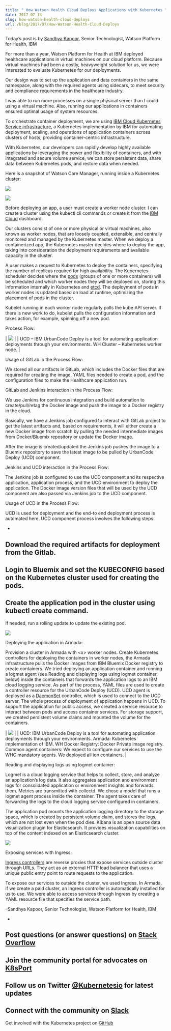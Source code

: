 ```yaml
---
title: " How Watson Health Cloud Deploys Applications with Kubernetes "
date: 2017-07-14
slug: how-watson-health-cloud-deploys
url: /blog/2017/07/How-Watson-Health-Cloud-Deploys
---
```

Today’s post is by [Sandhya Kapoor](https://www.linkedin.com/in/sandhyakapoor/), Senior Technologist, Watson Platform for Health, IBM



For more than a year, Watson Platform for Health at IBM deployed healthcare applications in virtual machines on our cloud platform. Because virtual machines had been a costly, heavyweight solution for us, we were interested to evaluate Kubernetes for our deployments.   


Our design was to set up the application and data containers in the same namespace, along with the required agents using sidecars, to meet security and compliance requirements in the healthcare industry.



I was able to run more processes on a single physical server than I could using a virtual machine. Also, running our applications in containers ensured optimal usage of system resources.



To orchestrate container deployment, we are using [IBM Cloud Kubernetes Service infrastructure](https://cloud.ibm.com/containers-kubernetes/landing), a Kubernetes implementation by IBM for automating deployment, scaling, and operations of application containers across clusters of hosts, providing container-centric infrastructure.



With Kubernetes, our developers can rapidly develop highly available applications by leveraging the power and flexibility of containers, and with integrated and secure volume service, we can store persistent data, share data between Kubernetes pods, and restore data when needed.



Here is a snapshot of Watson Care Manager, running inside a Kubernetes cluster:



 ![](https://lh4.googleusercontent.com/LeKfLOkNldqReFh47f2AuFU42dhvKDwDxac_Psil_bdZWldKY80ZZi4Rv3n0--jq8Mqq9qRFVa1AbLIt9TIPLLRVmon4DaBsltFYbUJikrOp0qcavJQ9XHjRL-A1yvWR6mTNayBP)



 ![](https://lh3.googleusercontent.com/EU3DgtFKagWp5S0UpKj-wRgx8WK2nvQ2BG-4dGio57pGNj42A7Lip9IARBba34hIm84-_7zwWt6iImQE8beSqLxpzXm-2w_84M_X2IHQ7jvpWtIDMF81hmq6N4hGSxp6DQoFW5qX)



Before deploying an app, a user must create a worker node cluster. I can create a cluster using the kubectl cli commands or create it from the [IBM Cloud](https://cloud.ibm.com/) dashboard.



Our clusters consist of one or more physical or virtual machines, also known as worker nodes, that are loosely coupled, extensible, and centrally monitored and managed by the Kubernetes master. When we deploy a containerized app, the Kubernetes master decides where to deploy the app, taking into consideration the deployment requirements and available capacity in the cluster.



A user makes a request to Kubernetes to deploy the containers, specifying the number of replicas required for high availability. The Kubernetes scheduler decides where the [pods](https://kubernetes.io/docs/concepts/workloads/pods/pod/) (groups of one or more containers) will be scheduled and which worker nodes they will be deployed on, storing this information internally in Kubernetes and [etcd](https://github.com/coreos/etcd#etcd). The deployment of pods in worker nodes is updated based on load at runtime, optimizing the placement of pods in the cluster.



Kubelet running in each worker node regularly polls the kube API server. If there is new work to do, kubelet pulls the configuration information and takes action, for example, spinning off a new pod.



Process Flow:

| ![](https://lh6.googleusercontent.com/jckmDLJIsy6m8Dxj6GZ6yv5vmQqrZXAi42eJz8iIefl2A87LXoRJUubCkSh05Ptaojt_faEFq4G6UMfZZYVOUiaEzt8Erp51xbyRWW_08qn9vvz-WvztBNlrG431YgI6880-ZULO) |
| UCD –&nbsp;IBM UrbanCode Deploy is a tool for automating application deployments through your environments. WH Cluster – Kubernetes worker node. |



Usage of GitLab in the Process Flow:

We stored all our artifacts in GitLab, which includes the Docker files that are required for creating the image, YAML files needed to create a pod, and the configuration files to make the Healthcare application run.



GitLab and Jenkins interaction in the Process Flow:

We use Jenkins for continuous integration and build automation to create/pull/retag the Docker image and push the image to a Docker registry in the cloud.



Basically, we have a Jenkins job configured to interact with GitLab project to get the latest artifacts and, based on requirements, it will either create a new Docker image from scratch by pulling the needed intermediate images from Docker/Bluemix repository or update the Docker image.



After the image is created/updated the Jenkins job pushes the image to a Bluemix repository to save the latest image to be pulled by UrbanCode Deploy (UCD) component.



Jenkins and UCD interaction in the Process Flow:

The Jenkins job is configured to use the UCD component and its respective application, application process, and the UCD environment to deploy the application. The Docker image version files that will be used by the UCD component are also passed via Jenkins job to the UCD component.



Usage of UCD in the Process Flow:

UCD is used for deployment and the end-to end deployment process is automated here. UCD component process involves the following steps:

-
Download the required artifacts for deployment from the Gitlab.
-
Login to Bluemix and set the KUBECONFIG based on the Kubernetes cluster used for creating the pods.
-
Create the application pod in the cluster using kubectl create command.
-
If needed, run a rolling update to update the existing pod.



 ![](https://lh4.googleusercontent.com/laBRZK_ifwLXGkLL8fl0fZbUmm-HI4nC-tUNIFAy2wg4UHQT97reKyNOrNydYS8PmnhgqsBQctYCLTjJF12KR_uuVUdqiNx-B1OP1YrBwL2vi5SlEO9RSFQEbs-X6FoMHw0QK53A)



Deploying the application in Armada:



Provision a cluster in Armada with \<x\> worker nodes. Create Kubernetes controllers for deploying the containers in worker nodes, the Armada infrastructure pulls the Docker images from IBM Bluemix Docker registry to create containers. We tried deploying an application container and running a logmet agent (see Reading and displaying logs using logmet container, below) inside the containers that forwards the application logs to an IBM cloud logging service. As part of the process, YAML files are used to create a controller resource for the UrbanCode Deploy (UCD). UCD agent is deployed as a [DaemonSet](https://kubernetes.io/docs/concepts/workloads/controllers/daemonset/) controller, which is used to connect to the UCD server. The whole process of deployment of application happens in UCD. To support the application for public access, we created a service resource to interact between pods and access container services. For storage support, we created persistent volume claims and mounted the volume for the containers.



| ![](https://lh6.googleusercontent.com/iFKlbBX8rjWTuygIfjImdxP8R7xXuvaaoDwldEIC3VRL03XIehxagz8uePpXllYMSxoyai5a6N-0NB4aTGK9fwwd8leFyfypxtbmaWBK-b2Kh9awcA76-_82F7ZZl7lgbf0gyFN7) |
| UCD: IBM UrbanCode Deploy is a tool for automating application deployments through your environments. Armada: Kubernetes implementation of IBM. WH Docker Registry: Docker Private image registry. Common agent containers: We expect to configure our services to use the WHC mandatory agents. We deployed all ion containers. |



Reading and displaying logs using logmet container:



Logmet is a cloud logging service that helps to collect, store, and analyze an application’s log data. It also aggregates application and environment logs for consolidated application or environment insights and forwards them. Metrics are transmitted with collectd. We chose a model that runs a logmet agent process inside the container. The agent takes care of forwarding the logs to the cloud logging service configured in containers.



The application pod mounts the application logging directory to the storage space, which is created by persistent volume claim, and stores the logs, which are not lost even when the pod dies. Kibana is an open source data visualization plugin for Elasticsearch. It provides visualization capabilities on top of the content indexed on an Elasticsearch cluster.

 ![](https://lh3.googleusercontent.com/Fat60VoOQ6CBxHgAdva9Xwcu1X4coZFlld1eS7ZrB4MbTR9HbwyuXgQ6CncXxeZ_mWqWzpTatB7bOB199QCcCaY8905yAqzMO0-Rx4NNnYj94uXHEy_dwLbLVFQJvQTu8cGW8HSz)



Exposing services with Ingress:



[Ingress controllers](https://kubernetes.io/docs/concepts/services-networking/ingress/#ingress-controllers) are reverse proxies that expose services outside cluster through URLs. They act as an external HTTP load balancer that uses a unique public entry point to route requests to the application.



To expose our services to outside the cluster, we used Ingress. In Armada, if we create a paid cluster, an Ingress controller is automatically installed for us to use. We were able to access services through Ingress by creating a YAML resource file that specifies the service path.



–Sandhya Kapoor, Senior Technologist, Watson Platform for Health, IBM



-
Post questions (or answer questions) on [Stack Overflow](http://stackoverflow.com/questions/tagged/kubernetes)
-
Join the community portal for advocates on [K8sPort](http://k8sport.org/)
-
Follow us on Twitter [@Kubernetesio](https://twitter.com/kubernetesio) for latest updates
-
Connect with the community on [Slack](http://slack.k8s.io/)
-
Get involved with the Kubernetes project on [GitHub](https://github.com/kubernetes/kubernetes)
